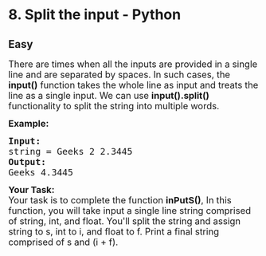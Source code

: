 # 8. Split the input - Python
## Easy 
<div class="problem-statement">
                <p></p><p><span style="font-size:18px">There are times when all the inputs are provided in a single line and are separated by spaces. In such cases, the <strong>input()</strong> function takes the whole line as input and treats the line as a single input. We can use <strong>input().split()</strong> functionality to split the string into multiple words.</span></p>

<p><strong><span style="font-size:18px">Example:</span></strong></p>

<pre><span style="font-size:18px"><strong>Input:</strong></span>
<span style="font-size:18px">string = Geeks</span><span style="font-size:18px"> 2 2.3445</span>
<span style="font-size:18px"><strong>Output:</strong></span>
<span style="font-size:18px">Geeks 4.3445</span>
</pre>

<p><strong><span style="font-size:18px">Your Task:</span></strong><br>
<span style="font-size:18px">Your task is to complete the function <strong>inPutS()</strong>,&nbsp;In this function, you will take input a single line string comprised of string, int, and float. You'll split the string and assign string to s, int to i, and float to f. Print a final string comprised of s and (i + f).</span></p>
 <p></p>
            </div>